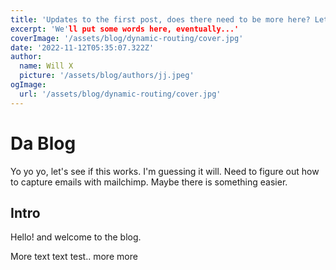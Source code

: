 ```yaml
---
title: 'Updates to the first post, does there need to be more here? Lets see if there does. '
excerpt: 'We'll put some words here, eventually...'
coverImage: '/assets/blog/dynamic-routing/cover.jpg'
date: '2022-11-12T05:35:07.322Z'
author:
  name: Will X
  picture: '/assets/blog/authors/jj.jpeg'
ogImage:
  url: '/assets/blog/dynamic-routing/cover.jpg'
---
```


# Da Blog

Yo yo yo, let's see if this works. I'm guessing it will. Need to figure out how to capture emails with mailchimp. Maybe there is something easier.

## Intro

Hello! and welcome to the blog.

More text text test.. more more
